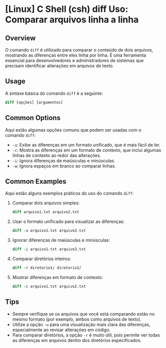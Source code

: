 # [Linux] C Shell (csh) diff Uso: Comparar arquivos linha a linha

## Overview
O comando `diff` é utilizado para comparar o conteúdo de dois arquivos, mostrando as diferenças entre eles linha por linha. É uma ferramenta essencial para desenvolvedores e administradores de sistemas que precisam identificar alterações em arquivos de texto.

## Usage
A sintaxe básica do comando `diff` é a seguinte:

```csh
diff [opções] [argumentos]
```

## Common Options
Aqui estão algumas opções comuns que podem ser usadas com o comando `diff`:

- `-u`: Exibe as diferenças em um formato unificado, que é mais fácil de ler.
- `-c`: Mostra as diferenças em um formato de contexto, que inclui algumas linhas de contexto ao redor das alterações.
- `-i`: Ignora diferenças de maiúsculas e minúsculas.
- `-w`: Ignora espaços em branco ao comparar linhas.

## Common Examples
Aqui estão alguns exemplos práticos do uso do comando `diff`:

1. Comparar dois arquivos simples:
   ```csh
   diff arquivo1.txt arquivo2.txt
   ```

2. Usar o formato unificado para visualizar as diferenças:
   ```csh
   diff -u arquivo1.txt arquivo2.txt
   ```

3. Ignorar diferenças de maiúsculas e minúsculas:
   ```csh
   diff -i arquivo1.txt arquivo2.txt
   ```

4. Comparar diretórios inteiros:
   ```csh
   diff -r diretorio1/ diretorio2/
   ```

5. Mostrar diferenças em formato de contexto:
   ```csh
   diff -c arquivo1.txt arquivo2.txt
   ```

## Tips
- Sempre verifique se os arquivos que você está comparando estão no mesmo formato (por exemplo, ambos como arquivos de texto).
- Utilize a opção `-u` para uma visualização mais clara das diferenças, especialmente ao revisar alterações em código.
- Para comparar diretórios, a opção `-r` é muito útil, pois permite ver todas as diferenças em arquivos dentro dos diretórios especificados.